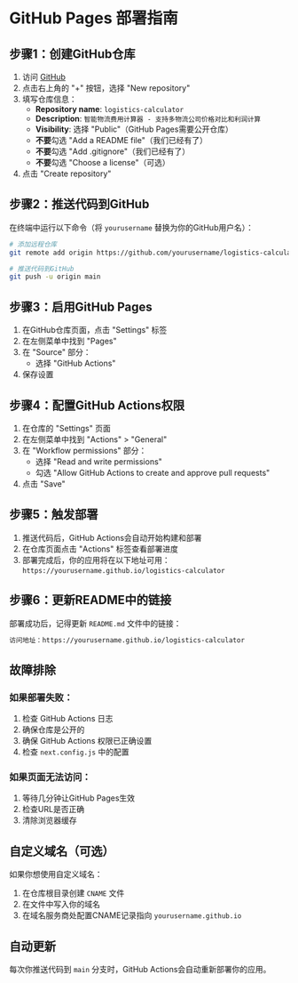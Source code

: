 # GitHub Pages 部署指南

## 步骤1：创建GitHub仓库

1. 访问 [GitHub](https://github.com)
2. 点击右上角的 "+" 按钮，选择 "New repository"
3. 填写仓库信息：
   - **Repository name**: `logistics-calculator`
   - **Description**: `智能物流费用计算器 - 支持多物流公司价格对比和利润计算`
   - **Visibility**: 选择 "Public"（GitHub Pages需要公开仓库）
   - **不要**勾选 "Add a README file"（我们已经有了）
   - **不要**勾选 "Add .gitignore"（我们已经有了）
   - **不要**勾选 "Choose a license"（可选）
4. 点击 "Create repository"

## 步骤2：推送代码到GitHub

在终端中运行以下命令（将 `yourusername` 替换为你的GitHub用户名）：

```bash
# 添加远程仓库
git remote add origin https://github.com/yourusername/logistics-calculator.git

# 推送代码到GitHub
git push -u origin main
```

## 步骤3：启用GitHub Pages

1. 在GitHub仓库页面，点击 "Settings" 标签
2. 在左侧菜单中找到 "Pages"
3. 在 "Source" 部分：
   - 选择 "GitHub Actions"
4. 保存设置

## 步骤4：配置GitHub Actions权限

1. 在仓库的 "Settings" 页面
2. 在左侧菜单中找到 "Actions" > "General"
3. 在 "Workflow permissions" 部分：
   - 选择 "Read and write permissions"
   - 勾选 "Allow GitHub Actions to create and approve pull requests"
4. 点击 "Save"

## 步骤5：触发部署

1. 推送代码后，GitHub Actions会自动开始构建和部署
2. 在仓库页面点击 "Actions" 标签查看部署进度
3. 部署完成后，你的应用将在以下地址可用：
   `https://yourusername.github.io/logistics-calculator`

## 步骤6：更新README中的链接

部署成功后，记得更新 `README.md` 文件中的链接：

```markdown
访问地址：https://yourusername.github.io/logistics-calculator
```

## 故障排除

### 如果部署失败：
1. 检查 GitHub Actions 日志
2. 确保仓库是公开的
3. 确保 GitHub Actions 权限已正确设置
4. 检查 `next.config.js` 中的配置

### 如果页面无法访问：
1. 等待几分钟让GitHub Pages生效
2. 检查URL是否正确
3. 清除浏览器缓存

## 自定义域名（可选）

如果你想使用自定义域名：
1. 在仓库根目录创建 `CNAME` 文件
2. 在文件中写入你的域名
3. 在域名服务商处配置CNAME记录指向 `yourusername.github.io`

## 自动更新

每次你推送代码到 `main` 分支时，GitHub Actions会自动重新部署你的应用。